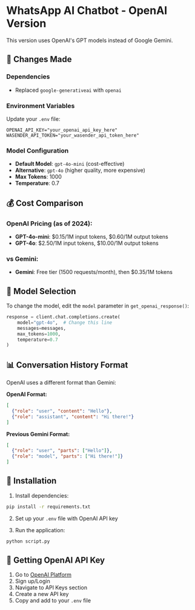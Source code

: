 # WhatsApp AI Chatbot - OpenAI Version

This version uses OpenAI's GPT models instead of Google Gemini.

## 🔄 Changes Made

### Dependencies
- Replaced `google-generativeai` with `openai`

### Environment Variables
Update your `.env` file:
```env
OPENAI_API_KEY="your_openai_api_key_here"
WASENDER_API_TOKEN="your_wasender_api_token_here"
```

### Model Configuration
- **Default Model**: `gpt-4o-mini` (cost-effective)
- **Alternative**: `gpt-4o` (higher quality, more expensive)
- **Max Tokens**: 1000
- **Temperature**: 0.7

## 💰 Cost Comparison

### OpenAI Pricing (as of 2024):
- **GPT-4o-mini**: $0.15/1M input tokens, $0.60/1M output tokens
- **GPT-4o**: $2.50/1M input tokens, $10.00/1M output tokens

### vs Gemini:
- **Gemini**: Free tier (1500 requests/month), then $0.35/1M tokens

## 🔧 Model Selection

To change the model, edit the `model` parameter in `get_openai_response()`:

```python
response = client.chat.completions.create(
    model="gpt-4o",  # Change this line
    messages=messages,
    max_tokens=1000,
    temperature=0.7
)
```

## 📊 Conversation History Format

OpenAI uses a different format than Gemini:

**OpenAI Format:**
```json
[
  {"role": "user", "content": "Hello"},
  {"role": "assistant", "content": "Hi there!"}
]
```

**Previous Gemini Format:**
```json
[
  {"role": "user", "parts": ["Hello"]},
  {"role": "model", "parts": ["Hi there!"]}
]
```

## 🚀 Installation

1. Install dependencies:
```bash
pip install -r requirements.txt
```

2. Set up your `.env` file with OpenAI API key

3. Run the application:
```bash
python script.py
```

## 🔑 Getting OpenAI API Key

1. Go to [OpenAI Platform](https://platform.openai.com/)
2. Sign up/Login
3. Navigate to API Keys section
4. Create a new API key
5. Copy and add to your `.env` file 